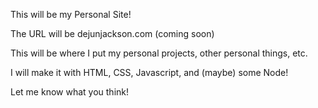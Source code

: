 This will be my Personal Site!

The URL will be dejunjackson.com (coming soon)

This will be where I put my personal projects, other personal things, etc.

I will make it with HTML, CSS, Javascript, and (maybe) some Node!

Let me know what you think!

